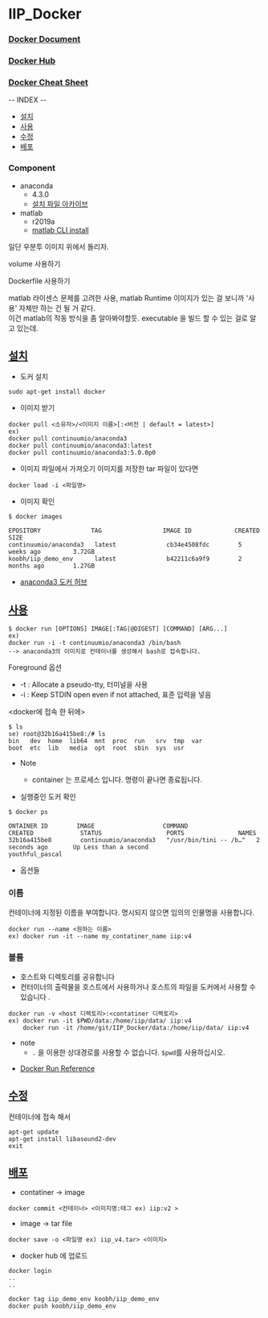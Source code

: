 # IIP_Docker

### [Docker Document](https://docs.docker.com)
### [Docker Hub](https://hub.docker.com)
### [Docker Cheat Sheet](https://github.com/wsargent/docker-cheat-sheet)


-- INDEX --<a name = "index"></a>

+ [설치](#install)
+ [사용](#use)
+ [수정](#modify)
+ [배포](#deploy)

### Component

+ anaconda
    + 4.3.0
    + [설치 파일 아카이브](https://repo.continuum.io/archive/)
+ matlab
    + r2019a
    + [matlab CLI install](https://gist.github.com/kahlos/97c9371f7a5476678ef11c836c97a14f)
    
일단 우분투 이미지 위에서 돌리자. 

volume 사용하기 

Dockerfile 사용하기  

matlab 라이센스 문제를 고려한 사용, matlab Runtime 이미지가 있는 걸 보니까 '사용' 자체만 하는 건 될 거 같다.  
이건 matlab의 작동 방식을 좀 알아봐야할듯. executable 을 빌드 할 수 있는 걸로 알고 있는데.  

## [설치](#index)<a name = "install"></a>

+ 도커 설치

```
sudo apt-get install docker
```

+ 이미지 받기

```
docker pull <소유자>/<이미지 이름>[:<버전 | default = latest>]
ex) 
docker pull continuumio/anaconda3
docker pull continuumio/anaconda3:latest
docker pull continuumio/anaconda3:5.0.0p0
```

+ 이미지 파일에서 가져오기
이미지를 저장한 tar 파일이 있다면

```
docker load -i <파일명> 
```

+ 이미지 확인

```
$ docker images

EPOSITORY              TAG                 IMAGE ID            CREATED             SIZE
continuumio/anaconda3   latest              cb34e4508fdc        5 weeks ago         3.72GB
koobh/iip_demo_env      latest              b42211c6a9f9        2 months ago        1.27GB

```

* [anaconda3 도커 허브](https://hub.docker.com/r/continuumio/anaconda3)


## [사용](#index)<a name = "use"></a>

```
$ docker run [OPTIONS] IMAGE[:TAG|@DIGEST] [COMMAND] [ARG...]
ex)
docker run -i -t continuumio/anaconda3 /bin/bash
--> anaconda3의 이미지로 컨테이너를 생성해서 bash로 접속합니다. 
```
Foreground 옵션
+ -t              : Allocate a pseudo-tty, 터미널을 사용
+ -i              : Keep STDIN open even if not attached, 표준 입력을 넣음

<docker에 접속 한 뒤에>
```
$ ls
se) root@32b16a415be8:/# ls
bin   dev  home  lib64  mnt  proc  run   srv  tmp  var
boot  etc  lib   media  opt  root  sbin  sys  usr

```

+ Note
    + container 는 프로세스 입니다. 명령이 끝나면 종료됩니다.

+ 실행중인 도커 확인

```
$ docker ps

ONTAINER ID        IMAGE                   COMMAND                  CREATED             STATUS                  PORTS               NAMES
32b16a415be8        continuumio/anaconda3   "/usr/bin/tini -- /b…"   2 seconds ago       Up Less than a second                       youthful_pascal

```

+ 옵션들

### 이름
컨테이너에 지정된 이름을 부여합니다. 명시되지 않으면 임의의 인물명을 사용합니다. 

```
docker run --name <원하는 이름> 
ex) docker run -it --name my_contatiner_name iip:v4
```

### 볼륨

+ 호스트와 디렉토리를 공유합니다
+ 컨터이너의 출력물을 호스트에서 사용하거나 호스트의 파일을 도커에서 사용할 수 있습니다 .

```
docker run -v <host 디렉토리>:<contatiner 디렉토리> 
ex) docker run -it $PWD/data:/home/iip/data/ iip:v4
    docker run -it /home/git/IIP_Docker/data:/home/iip/data/ iip:v4
```

* note
    + ```.``` 을 이용한 상대경로를 사용할 수 없습니다. ```$pwd```를 사용하십시오.
 

+ [Docker Run Reference](https://docs.docker.com/engine/reference/run/)

## [수정](#index)<a name = "modify"></a>

컨테이너에 접속 해서
```
apt-get update
apt-get install libasound2-dev
exit
```

## [배포](#index)<a name = "deploy"></a>

+ contatiner -> image

```
docker commit <컨테이너> <이미지명:태그 ex) iip:v2 >
```

+ image -> tar file
```
docker save -o <파일명 ex) iip_v4.tar> <이미지>
```

+ docker hub 에 업로드
```
docker login
..
..

docker tag iip_demo_env koobh/iip_demo_env
docker push koobh/iip_demo_env
```
